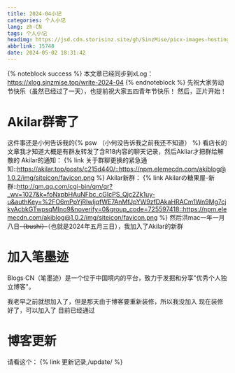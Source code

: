 ```yaml
---
title: 2024-04小记
categories: 个人小记
lang: zh-CN
tags: 个人小记
headimg: https://jsd.cdn.storisinz.site/gh/SinzMise/picx-images-hosting@master/2024-04.45nqe69sz.webp
abbrlink: 15748
date: 2024-05-02 18:31:42
---
```

{% noteblock success %} 本文章已经同步到xLog：https://xlog.sinzmise.top/write-2024-04 {% endnoteblock %}
先祝大家劳动节快乐（虽然已经过了一天），也提前祝大家五四青年节快乐！
然后，正片开始！
<!-- more -->
# Akilar群寄了
这件事还是小何告诉我的{% psw （小何没告诉我之前我还不知道） %}
看店长的文章我才知道大概是有群友转发了含R18内容的聊天记录，然后Akliar才把群给解散的
Akilar的通知：
{% link 关于群聊更换的紧急通知::https://akilar.top/posts/c215d440/::https://npm.elemecdn.com/akiblog@1.0.2/img/siteicon/favicon.png %}
Akilar新群：
{% link Akilarの糖果屋-新群::http://qm.qq.com/cgi-bin/qm/qr?_wv=1027&k=foNxpbHAuNFbc_cGIcPS_Qjc2Zk1uy-u&authKey=%2FO6mPpYjRlwIjqfWE7AnMfJpYW9zfDAkaHRACm1Wn9Mg7cjkyAcbkGTwpsqMIno9&noverify=0&group_code=725597418::https://npm.elemecdn.com/akiblog@1.0.2/img/siteicon/favicon.png %}
然后洪mac一年一月八日~~（bushi）~~（也就是2024年五月三日），我加入了Akilar的新群
# 加入笔墨迹
Blogs·CN（笔墨迹）是一个位于中国境内的平台，致力于发掘和分享"优秀个人独立博客"。

我老早之前就想加入了，但是那天由于博客要重新装修，所以我没加入
现在装修好了，可以加入了
目前已经通过
# 博客更新
请看这个：
{% link 更新记录,/update/ %}
